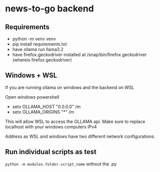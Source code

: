 # news-to-go backend

## Requirements

- python -m venv venv
- pip install requirements.txt
- have ollama run llama3.2
- have firefox.geckodriver installed at /snap/bin/firefox.geckodriver (whereis firefox.geckodriver)

## Windows + WSL

If you are running ollama on windows and the backend on WSL

Open windows powershell
- setx OLLAMA_HOST "0.0.0.0" /m
- setx OLLAMA_ORIGINS "*" /m

This will allow WSL to access the OLLAMA api. Make sure to replace localhost with your windows computers IPv4

Address as WSL and windows have two different network configurations.

## Run individual scripts as test

``python -m modules.folder.script_name`` without the .py